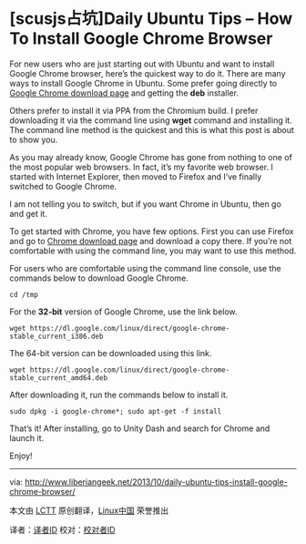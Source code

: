 [scusjs占坑]Daily Ubuntu Tips – How To Install Google Chrome Browser
================================================================================
For new users who are just starting out with Ubuntu and want to install Google Chrome browser, here’s the quickest way to do it. There are many ways to install Google Chrome in Ubuntu. Some prefer going directly to [Google Chrome download page][1] and getting the **deb** installer.

Others prefer to install it via PPA from the Chromium build. I prefer downloading it via the command line using **wget** command and installing it. The command line method is the quickest and this is what this post is about to show you.

As you may already know, Google Chrome has gone from nothing to one of the most popular web browsers. In fact, it’s my favorite web browser.  I started with Internet Explorer, then moved to Firefox and I’ve finally switched to Google Chrome.

I am not telling you to switch, but if you want Chrome in Ubuntu, then go and get it.

To get started with Chrome, you have few options. First you can use Firefox and go to [Chrome download page][1] and download a copy there. If you’re not comfortable with using the command line, you may want to use this method.

For users who are comfortable using the command line console, use the commands below to download Google Chrome.

    cd /tmp

For the **32-bit** version of Google Chrome, use the link below.

    wget https://dl.google.com/linux/direct/google-chrome-stable_current_i386.deb

The 64-bit version can be downloaded using this link.

    wget https://dl.google.com/linux/direct/google-chrome-stable_current_amd64.deb

After downloading it, run the commands below to install it.

    sudo dpkg -i google-chrome*; sudo apt-get -f install

That’s it! After installing, go to Unity Dash and search for Chrome and launch it.

Enjoy!

--------------------------------------------------------------------------------

via: http://www.liberiangeek.net/2013/10/daily-ubuntu-tips-install-google-chrome-browser/

本文由 [LCTT](https://github.com/LCTT/TranslateProject) 原创翻译，[Linux中国](http://linux.cn/) 荣誉推出

译者：[译者ID](https://github.com/译者ID) 校对：[校对者ID](https://github.com/校对者ID)

[1]:https://www.google.com/intl/en/chrome/browser/#eula
